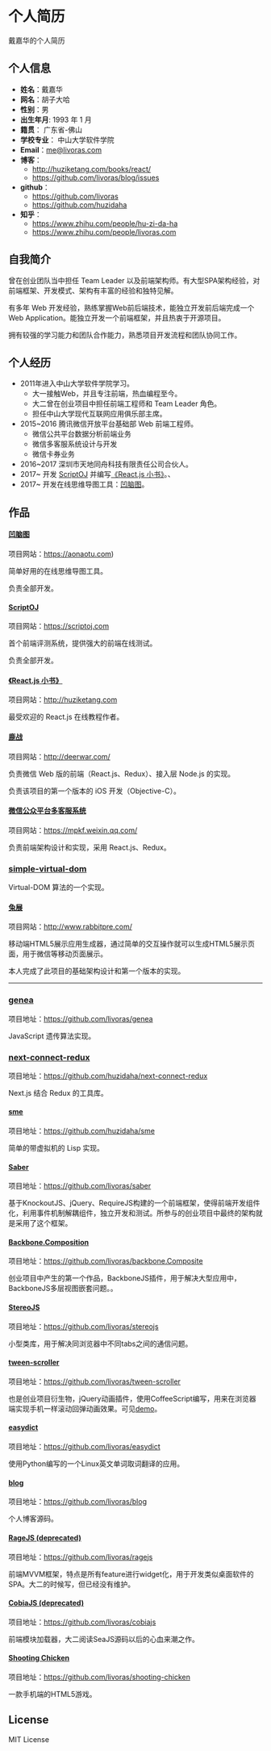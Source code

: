 个人简历
======================
戴嘉华的个人简历

## 个人信息

* **姓名**：戴嘉华 
* **网名**：胡子大哈
* **性别**：男  
* **出生年月**: 1993 年 1 月
* **籍贯**： 广东省-佛山
* **学校专业**： 中山大学软件学院
* **Email**：me@livoras.com
* **博客**：
    * http://huziketang.com/books/react/
    * https://github.com/livoras/blog/issues
* **github**：
    * https://github.com/livoras
    * https://github.com/huzidaha
* **知乎**：
    * https://www.zhihu.com/people/hu-zi-da-ha
    * https://www.zhihu.com/people/livoras.com


## 自我简介

曾在创业团队当中担任 Team Leader 以及前端架构师。有大型SPA架构经验，对前端框架、开发模式、架构有丰富的经验和独特见解。

有多年 Web 开发经验，熟练掌握Web前后端技术，能独立开发前后端完成一个 Web Application。能独立开发一个前端框架，并且热衷于开源项目。

拥有较强的学习能力和团队合作能力，熟悉项目开发流程和团队协同工作。


## 个人经历 
* 2011年进入中山大学软件学院学习。
    * 大一接触Web，并且专注前端，热血编程至今。
    * 大二曾在创业项目中担任前端工程师和 Team Leader 角色。
    * 担任中山大学现代互联网应用俱乐部主席。
* 2015~2016 腾讯微信开放平台基础部 Web 前端工程师。
    * 微信公共平台数据分析前端业务
    * 微信多客服系统设计与开发
    * 微信卡券业务
* 2016~2017 深圳市天地同舟科技有限责任公司合伙人。
* 2017~ 开发 [ScriptOJ](https://scriptoj.com) 并编写[《React.js 小书》](http://huziketang.com/books/react/)。、
* 2017~ 开发在线思维导图工具：[凹脑图](https://aonaotu.com)。

## 作品

#### [凹脑图](https://aonaotu.com)

项目网站：https://aonaotu.com)

简单好用的在线思维导图工具。

负责全部开发。

#### [ScriptOJ](https://scriptoj.com)

项目网站：https://scriptoj.com

首个前端评测系统，提供强大的前端在线测试。

负责全部开发。

#### [《React.js 小书》](http://huziketang.com/books/react/)

项目网站：http://huziketang.com

最受欢迎的 React.js 在线教程作者。

#### [鹿战](http://deerwar.com/)

项目网站：http://deerwar.com/

负责微信 Web 版的前端（React.js、Redux）、接入层 Node.js 的实现。

负责该项目的第一个版本的 iOS 开发（Objective-C）。

#### [微信公众平台多客服系统](https://mpkf.weixin.qq.com/)

项目网站：https://mpkf.weixin.qq.com/

负责前端架构设计和实现，采用 React.js、Redux。

### [simple-virtual-dom](https://github.com/livoras/simple-virtual-dom)
Virtual-DOM 算法的一个实现。

#### [兔展](http://www.rabbitpre.com/)
项目网站：http://www.rabbitpre.com/

移动端HTML5展示应用生成器，通过简单的交互操作就可以生成HTML5展示页面，用于微信等移动页面展示。

本人完成了此项目的基础架构设计和第一个版本的实现。

* * *

### [genea](https://github.com/livoras/genea)

项目地址：https://github.com/livoras/genea

JavaScript 遗传算法实现。

### [next-connect-redux](https://github.com/huzidaha/next-connect-redux)

项目地址：https://github.com/huzidaha/next-connect-redux

Next.js 结合 Redux 的工具库。

#### [sme](https://github.com/huzidaha/sme)

项目地址：https://github.com/huzidaha/sme

简单的带虚拟机的 Lisp 实现。

#### [Saber](https://github.com/livoras/saber)
项目地址：https://github.com/livoras/saber

基于KnockoutJS、jQuery、RequireJS构建的一个前端框架，使得前端开发组件化，利用事件机制解耦组件，独立开发和测试。所参与的创业项目中最终的架构就是采用了这个框架。

#### [Backbone.Composition](https://github.com/livoras/backbone.Composite)
项目地址：https://github.com/livoras/backbone.Composite

创业项目中产生的第一个作品，BackboneJS插件，用于解决大型应用中，BackboneJS多层视图嵌套问题。。

#### [StereoJS](https://github.com/livoras/stereojs)
项目地址：https://github.com/livoras/stereojs

小型类库，用于解决同浏览器中不同tabs之间的通信问题。

#### [tween-scroller](https://github.com/livoras/tween-scroller)
项目地址：https://github.com/livoras/tween-scroller

也是创业项目衍生物，jQuery动画插件，使用CoffeeScript编写，用来在浏览器端实现手机一样滚动回弹动画效果。可见[demo](http://sysumiac.github.io/homework2013/)。

#### [easydict](https://github.com/livoras/easydict)
项目地址：https://github.com/livoras/easydict

使用Python编写的一个Linux英文单词取词翻译的应用。

#### [blog](https://github.com/livoras/blog)
项目地址：https://github.com/livoras/blog

个人博客源码。

#### [RageJS (deprecated)](https://github.com/livoras/ragejs)
项目地址：https://github.com/livoras/ragejs

前端MVVM框架，特点是所有feature进行widget化，用于开发类似桌面软件的SPA。大二的时候写，但已经没有维护。

#### [CobiaJS (deprecated)](https://github.com/livoras/cobiajs)
项目地址：https://github.com/livoras/cobiajs

前端模块加载器，大二阅读SeaJS源码以后的心血来潮之作。


#### [Shooting Chicken](https://github.com/livoras/shooting-chicken)
项目地址：https://github.com/livoras/shooting-chicken

一款手机端的HTML5游戏。

## License
MIT License

